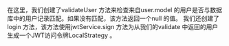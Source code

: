 在这里，我们创建了validateUser 方法来检查来自user.model 的用户是否与数据库中的用户记录匹配。如果没有匹配，该方法返回一个null 的值。
我们还创建了login 方法，该方法使用jwtService.sign 方法为从我们的validate 中返回的用户生成一个JWT访问令牌LocalStrategy 。
